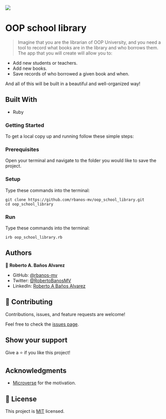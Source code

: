 ![](https://img.shields.io/badge/Microverse-blueviolet)

# OOP school library

> Imagine that you are the librarian of OOP University, and you need a tool to record what books are in the library and who borrows them. The app that you will create will allow you to:

- Add new students or teachers.
- Add new books.
- Save records of who borrowed a given book and when.

And all of this will be built in a beautiful and well-organized way!

## Built With

- Ruby

### Getting Started

To get a local copy up and running follow these simple steps:

### Prerequisites

Open your terminal and navigate to the folder you would like to save the project.

### Setup

Type these commands into the terminal:

```
git clone https://github.com/rbanos-mv/oop_school_library.git
cd oop_school_library
```

### Run

Type these commands into the terminal:

```
irb oop_school_library.rb
```

## Authors

👤 **Roberto A. Baños Alvarez**

- GitHub: [@rbanos-mv](https://github.com/rbanos-mv)
- Twitter: [@RobertoBanosMV](https://twitter.com/RobertoBanosMV)
- LinkedIn: [Roberto A Baños Alvarez](https://linkedin.com/in/roberto-a-baños-alvarez-500766234)

## 🤝 Contributing

Contributions, issues, and feature requests are welcome!

Feel free to check the [issues page](../../issues/).

## Show your support

Give a ⭐️ if you like this project!

## Acknowledgments

- [Microverse](https://www.microverse.org/) for the motivation.

## 📝 License

This project is [MIT](./MIT.md) licensed.
